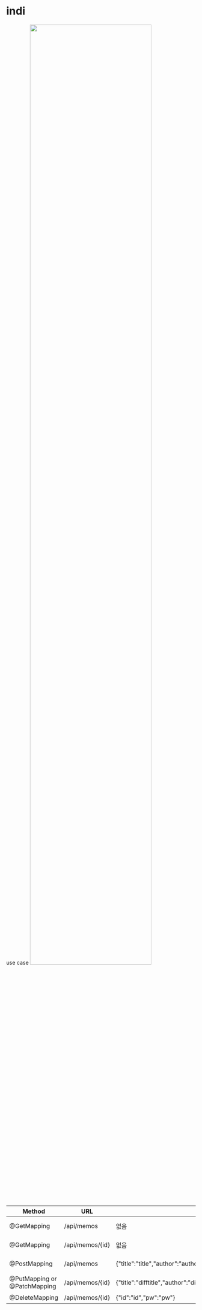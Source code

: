 # indi
use case
<img width="80%" src="https://user-images.githubusercontent.com/120078825/209827230-5de8328b-a5a6-45a9-99e0-7f407d1ed4a6.png"/>

|Method|URL|Request|Response|
|------|---|-------|--------|
|@GetMapping|/api/memos|없음|{생성 시간, 수정 시간, "title":"title","author":"author","contents":"contents"}|
|@GetMapping|/api/memos/{id}|없음|{생성 시간, 수정 시간, "title":"title","author":"author","contents":"contents"}|
|@PostMapping|/api/memos|{"title":"title","author":"author","pw":"pw","contents":"contents"}|{생성 시간, 수정 시간, "title":"title","author":"author","contents":"contents"}|
|@PutMapping or @PatchMapping|/api/memos/{id}|{"title":"difftitle","author":"diffauthor","pw":"diffpw","contents":"diffcontents"}|{생성 시간, 수정 시간, "title":"difftitle","author":"diffauthor","contents":"diffcontents"}|
|@DeleteMapping|/api/memos/{id}|{"id":"id","pw":"pw"}|"success":"삭제되었습니다."|
